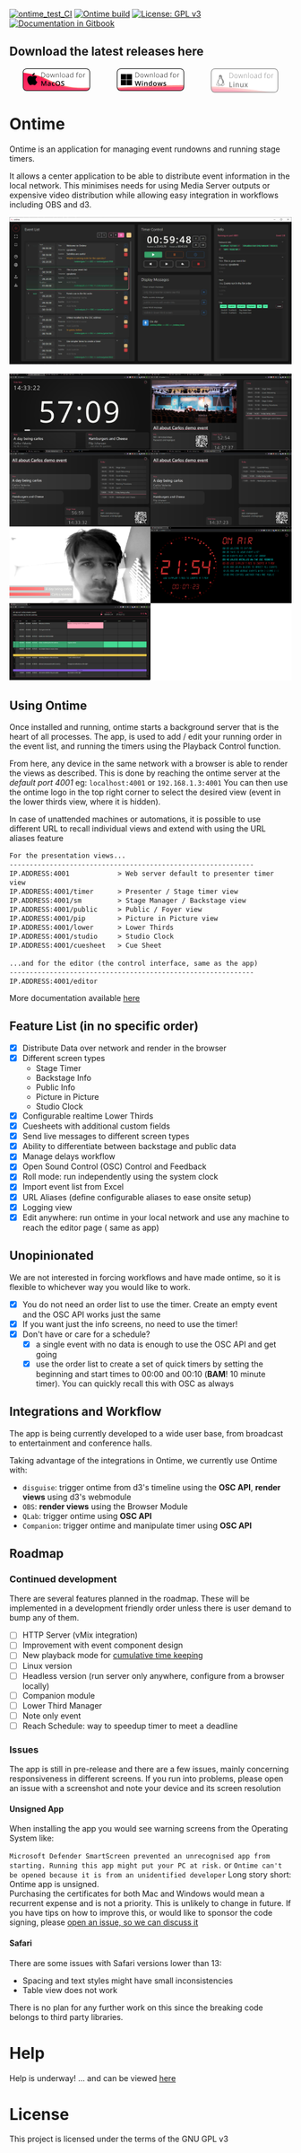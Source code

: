 [![ontime_test_CI](https://github.com/cpvalente/ontime/actions/workflows/ontime_cy.yml/badge.svg)](https://github.com/cpvalente/ontime/actions/workflows/ontime_cy.yml) [![Ontime build](https://github.com/cpvalente/ontime/actions/workflows/build.yml/badge.svg)](https://github.com/cpvalente/ontime/actions/workflows/build.yml)
[![License: GPL v3](https://img.shields.io/badge/License-GPLv3-green.svg)](https://www.gnu.org/licenses/gpl-3.0) [![Documentation in Gitbook](https://badges.aleen42.com/src/gitbook_2.svg)](https://cpvalente.gitbook.io/ontime/)

## Download the latest releases here

<div style="display: flex; justify-content: space-around">
  <a href="https://github.com/cpvalente/ontime/releases/latest/download/ontime-macOS.dmg"><img alt="Download MacOS" src="https://github.com/cpvalente/ontime/blob/master/.github/mac-download.png"/></a>
  <a href="https://github.com/cpvalente/ontime/releases/latest/download/ontime-win64.exe"><img alt="Download Windows" src="https://github.com/cpvalente/ontime/blob/master/.github/win-download.png"/></a>
  <img alt="Download Linux" src="https://github.com/cpvalente/ontime/blob/master/.github/linux-download.png"/>
</div>

# Ontime

Ontime is an application for managing event rundowns and running stage timers.

It allows a center application to be able to distribute event information in the local network. This
minimises needs for using Media Server outputs or expensive video distribution while allowing easy
integration in workflows including OBS and d3.

![App Window](https://github.com/cpvalente/ontime/blob/master/.github/app.jpg)

![Views](https://github.com/cpvalente/ontime/blob/master/.github/02_screentypes.png)

## Using Ontime

Once installed and running, ontime starts a background server that is the heart of all processes.
The app, is used to add / edit your running order in the event list, and running the timers using
the Playback Control function.

From here, any device in the same network with a browser is able to render the views as described.
This is done by reaching the ontime server at the _default port 4001_ eg: `localhost:4001`
or `192.168.1.3:4001`
You can then use the ontime logo in the top right corner to select the desired view (event in the
lower thirds view, where it is hidden).

In case of unattended machines or automations, it is possible to use different URL to recall
individual views and extend with using the URL aliases feature

```
For the presentation views...
-------------------------------------------------------------
IP.ADDRESS:4001            > Web server default to presenter timer view
IP.ADDRESS:4001/timer      > Presenter / Stage timer view
IP.ADDRESS:4001/sm         > Stage Manager / Backstage view
IP.ADDRESS:4001/public     > Public / Foyer view
IP.ADDRESS:4001/pip        > Picture in Picture view
IP.ADDRESS:4001/lower      > Lower Thirds
IP.ADDRESS:4001/studio     > Studio Clock
IP.ADDRESS:4001/cuesheet   > Cue Sheet

...and for the editor (the control interface, same as the app)
-------------------------------------------------------------
IP.ADDRESS:4001/editor

```

More documentation available [here](https://cpvalente.gitbook.io/ontime/)

## Feature List (in no specific order)

- [x] Distribute Data over network and render in the browser
- [x] Different screen types
    - Stage Timer
    - Backstage Info
    - Public Info
    - Picture in Picture
    - Studio Clock
- [x] Configurable realtime Lower Thirds
- [x] Cuesheets with additional custom fields
- [x] Send live messages to different screen types
- [x] Ability to differentiate between backstage and public data
- [x] Manage delays workflow
- [x] Open Sound Control (OSC) Control and Feedback
- [x] Roll mode: run independently using the system clock
- [x] Import event list from Excel
- [x] URL Aliases (define configurable aliases to ease onsite setup)
- [x] Logging view
- [x] Edit anywhere: run ontime in your local network and use any machine to reach the editor page (
  same as app)

## Unopinionated

We are not interested in forcing workflows and have made ontime, so it is flexible to whichever way
you would like to work.

- [x] You do not need an order list to use the timer. Create an empty event and the OSC API works
  just the same
- [x] If you want just the info screens, no need to use the timer!
- [x] Don't have or care for a schedule?
    - [x] a single event with no data is enough to use the OSC API and get going
    - [x] use the order list to create a set of quick timers by setting the beginning and start
      times to 00:00 and 00:10 (**BAM**! 10 minute timer). You can quickly recall this with OSC as
      always

## Integrations and Workflow

The app is being currently developed to a wide user base, from broadcast to entertainment and
conference halls.

Taking advantage of the integrations in Ontime, we currently use Ontime with:

- `disguise`: trigger ontime from d3's timeline using the **OSC API**, **render views** using d3's
  webmodule
- `OBS`: **render views** using the Browser Module
- `QLab`: trigger ontime using **OSC API**
- `Companion`: trigger ontime and manipulate timer using **OSC API**

## Roadmap

### Continued development

There are several features planned in the roadmap. These will be implemented in a development
friendly order unless there is user demand to bump any of them.

- [ ] HTTP Server (vMix integration)
- [ ] Improvement with event component design
- [ ] New playback mode
  for [cumulative time keeping](https://github.com/cpvalente/ontime/issues/100)
- [ ] Linux version
- [ ] Headless version (run server only anywhere, configure from a browser locally)
- [ ] Companion module
- [ ] Lower Third Manager
- [ ] Note only event
- [ ] Reach Schedule: way to speedup timer to meet a deadline

### Issues

The app is still in pre-release and there are a few issues, mainly concerning responsiveness in
different screens. If you run into problems, please open an issue with a screenshot and note your
device and its screen resolution

#### Unsigned App

When installing the app you would see warning screens from the Operating System like:

```Microsoft Defender SmartScreen prevented an unrecognised app from starting. Running this app might put your PC at risk.```
or
```Ontime can't be opened because it is from an unidentified developer```
Long story short: Ontime app is unsigned. </br>Purchasing the certificates for both Mac and Windows
would mean a recurrent expense and is not a priority. This is unlikely to change in future. If you
have tips on how to improve this, or would like to sponsor the code signing,
please [open an issue, so we can discuss it](https://github.com/cpvalente/ontime/issues/new)

#### Safari

There are some issues with Safari versions lower than 13:

- Spacing and text styles might have small inconsistencies
- Table view does not work

There is no plan for any further work on this since the breaking code belongs to third party
libraries.

# Help

Help is underway! ... and can be viewed [here](https://cpvalente.gitbook.io/ontime/)

# License

This project is licensed under the terms of the GNU GPL v3
